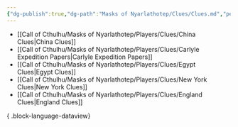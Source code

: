 ```yaml
---
{"dg-publish":true,"dg-path":"Masks of Nyarlathotep/Clues/Clues.md","permalink":"/masks-of-nyarlathotep/clues/clues/","hide":true,"tags":["TTRPG/Games/MoN"]}
---
```


- [[Call of Cthulhu/Masks of Nyarlathotep/Players/Clues/China Clues\|China Clues]]
- [[Call of Cthulhu/Masks of Nyarlathotep/Players/Clues/Carlyle Expedition Papers\|Carlyle Expedition Papers]]
- [[Call of Cthulhu/Masks of Nyarlathotep/Players/Clues/Egypt Clues\|Egypt Clues]]
- [[Call of Cthulhu/Masks of Nyarlathotep/Players/Clues/New York Clues\|New York Clues]]
- [[Call of Cthulhu/Masks of Nyarlathotep/Players/Clues/England Clues\|England Clues]]

{ .block-language-dataview}
